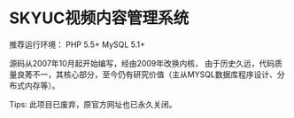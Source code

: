 SKYUC视频内容管理系统
====
推荐运行环境：
PHP 5.5+    MySQL 5.1+

  源码从2007年10月起开始编写，经由2009年改换内核，
  由于历史久远，代码质量良莠不一，其核心部分，至今仍有研究价值（主从MYSQL数据库程序设计、分布式内存等）。

Tips:
此项目已废弃，原官方网址也已永久关闭。
